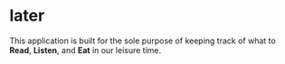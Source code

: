 # later
This application is built for the sole purpose of keeping track of what to **Read**, **Listen**, and **Eat** in our leisure time. 
